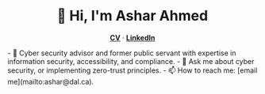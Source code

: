<br />
<p align="center">
  <h1 align="center">👋 Hi, I'm Ashar Ahmed</h1>
  
  <p align="center">
    <a href="https://web.cs.dal.ca/~ashar/cv.pdf"><strong>CV</strong></a> &middot; 
    <a href="https://www.linkedin.com/in/asharsahmed/"><strong>LinkedIn</strong></a>
  </p>
</p>
- 🔭 Cyber security advisor and former public servant with expertise in information security, accessibility, and compliance.  
- 💬 Ask me about cyber security, or implementing zero-trust principles.  
- 📫 How to reach me: [email me](mailto:ashar@dal.ca).  

